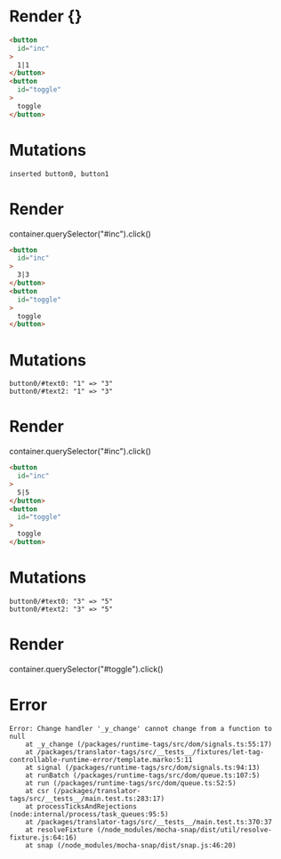 # Render {}
```html
<button
  id="inc"
>
  1|1
</button>
<button
  id="toggle"
>
  toggle
</button>
```

# Mutations
```
inserted button0, button1
```


# Render 
container.querySelector("#inc").click()

```html
<button
  id="inc"
>
  3|3
</button>
<button
  id="toggle"
>
  toggle
</button>
```

# Mutations
```
button0/#text0: "1" => "3"
button0/#text2: "1" => "3"
```


# Render 
container.querySelector("#inc").click()

```html
<button
  id="inc"
>
  5|5
</button>
<button
  id="toggle"
>
  toggle
</button>
```

# Mutations
```
button0/#text0: "3" => "5"
button0/#text2: "3" => "5"
```


# Render 
container.querySelector("#toggle").click()

# Error
```
Error: Change handler '_y_change' cannot change from a function to null
    at _y_change (/packages/runtime-tags/src/dom/signals.ts:55:17)
    at /packages/translator-tags/src/__tests__/fixtures/let-tag-controllable-runtime-error/template.marko:5:11
    at signal (/packages/runtime-tags/src/dom/signals.ts:94:13)
    at runBatch (/packages/runtime-tags/src/dom/queue.ts:107:5)
    at run (/packages/runtime-tags/src/dom/queue.ts:52:5)
    at csr (/packages/translator-tags/src/__tests__/main.test.ts:283:17)
    at processTicksAndRejections (node:internal/process/task_queues:95:5)
    at /packages/translator-tags/src/__tests__/main.test.ts:370:37
    at resolveFixture (/node_modules/mocha-snap/dist/util/resolve-fixture.js:64:16)
    at snap (/node_modules/mocha-snap/dist/snap.js:46:20)
```